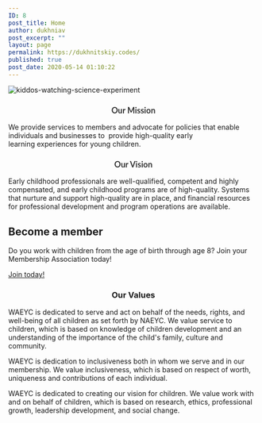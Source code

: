 ```yaml
---
ID: 8
post_title: Home
author: dukhniav
post_excerpt: ""
layout: page
permalink: https://dukhnitskiy.codes/
published: true
post_date: 2020-05-14 01:10:22
---
```

<img src="http://localhost:8888/waeyc/wp-content/uploads/elementor/thumbs/kiddos-watching-science-experiment-oqjy4uie0dvlpmdfov52v1o3dt67aplui91tout5ls.jpg" title="kiddos-watching-science-experiment" alt="kiddos-watching-science-experiment">
<h3 style="color: #333333; font-family: Lato, arial; text-align: center;">Our Mission</h3>
We provide services to members and advocate for policies that enable individuals and businesses to &nbsp;provide high-quality early learning&nbsp;experiences&nbsp;for young children.
<h3 style="color: #333333; font-family: Lato, arial; text-align: center;">Our Vision</h3>
Early childhood professionals are well-qualified, competent and highly compensated, and early childhood programs are of high-quality. Systems that nurture and support high-quality are in place, and financial resources for professional development and program operations are available.
<h2>Become a member</h2>
Do you work with children from the age of birth through age 8? Join your Membership Association today!

<a href="/about-us/membership/">Join today!</a>
<h3 style="text-align: center;">Our Values</h3>
WAEYC is dedicated to serve and act on behalf of the needs, rights, and well-being of all children as set forth by NAEYC. We value&nbsp;service&nbsp;to children, which is based on knowledge of children development and an understanding of the importance of the&nbsp;child's&nbsp;family, culture and community.

WAEYC is dedication to inclusiveness both in whom we serve and in our membership. We value inclusiveness, which is based on respect of worth, uniqueness and contributions of each individual.

WAEYC is&nbsp;dedicated&nbsp;to creating our vision for children. We value work with and on behalf of children, which is based on&nbsp;research, ethics, professional growth, leadership development, and social change.&nbsp;